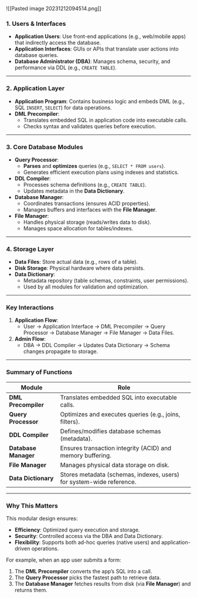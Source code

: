 ![[Pasted image 20231212094514.png]]
### **1. Users & Interfaces**  
- **Application Users**: Use front-end applications (e.g., web/mobile apps) that indirectly access the database.  
- **Application Interfaces**: GUIs or APIs that translate user actions into database queries.  
- **Database Administrator (DBA)**: Manages schema, security, and performance via DDL (e.g., `CREATE TABLE`).  

---

### **2. Application Layer**  
- **Application Program**: Contains business logic and embeds DML (e.g., SQL `INSERT`, `SELECT`) for data operations.  
- **DML Precompiler**:  
  - Translates embedded SQL in application code into executable calls.  
  - Checks syntax and validates queries before execution.  

---

### **3. Core Database Modules**  
- **Query Processor**:  
  - **Parses** and **optimizes** queries (e.g., `SELECT * FROM users`).  
  - Generates efficient execution plans using indexes and statistics.  
- **DDL Compiler**:  
  - Processes schema definitions (e.g., `CREATE TABLE`).  
  - Updates metadata in the **Data Dictionary**.  
- **Database Manager**:  
  - Coordinates transactions (ensures ACID properties).  
  - Manages buffers and interfaces with the **File Manager**.  
- **File Manager**:  
  - Handles physical storage (reads/writes data to disk).  
  - Manages space allocation for tables/indexes.  

---

### **4. Storage Layer**  
- **Data Files**: Store actual data (e.g., rows of a table).  
- **Disk Storage**: Physical hardware where data persists.  
- **Data Dictionary**:  
  - Metadata repository (table schemas, constraints, user permissions).  
  - Used by all modules for validation and optimization.  

---

### **Key Interactions**  
1. **Application Flow**:  
   - User → Application Interface → DML Precompiler → Query Processor → Database Manager → File Manager → Data Files.  
2. **Admin Flow**:  
   - DBA → DDL Compiler → Updates Data Dictionary → Schema changes propagate to storage.  

---

### **Summary of Functions**  
| **Module**           | **Role**                                                             |
| -------------------- | -------------------------------------------------------------------- |
| **DML Precompiler**  | Translates embedded SQL into executable calls.                       |
| **Query Processor**  | Optimizes and executes queries (e.g., joins, filters).               |
| **DDL Compiler**     | Defines/modifies database schemas (metadata).                        |
| **Database Manager** | Ensures transaction integrity (ACID) and memory buffering.           |
| **File Manager**     | Manages physical data storage on disk.                               |
| **Data Dictionary**  | Stores metadata (schemas, indexes, users) for system-wide reference. |

---

### **Why This Matters**  
This modular design ensures:  
- **Efficiency**: Optimized query execution and storage.  
- **Security**: Controlled access via the DBA and Data Dictionary.  
- **Flexibility**: Supports both ad-hoc queries (native users) and application-driven operations.  

For example, when an app user submits a form:  
1. The **DML Precompiler** converts the app’s SQL into a call.  
2. The **Query Processor** picks the fastest path to retrieve data.  
3. The **Database Manager** fetches results from disk (via **File Manager**) and returns them.  
